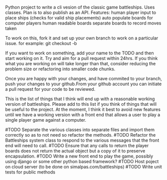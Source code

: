 Python project to write a cli vesion of the classic game battleships. Uses classes. Plan is to also publish as an API.
Features:
human player input to place ships (checks for valid ship placements)
auto populate boards for computer players
human readable boards
separate boards to record moves taken

To work on this, fork it and set up your own branch to work on a particular issue. 
for example:
git checkout -b <yourBranchName>

If you want to work on something, add your name to the TODO and then start working on it. Try and aim for a pull request within 24hrs. If you think what you are working on will take longer than that, consider reducing the problem size or refactoring into smaller code chunks.

Once you are happy with your changes, and have commited to your branch, push your changes to your github.From your github account you can initiate a pull request for your code to be reviewed.

This is the list of things that I think will end up with a reasonable working version of battleships. Please add to this list if you think of things that will be useful to the project. At the moment, I think it best to avoid new features until we have a working version with a front end that allows a user to play a single player game against a computer.

#TODO Separate the various classes into separate files and import them correctly so as to not need so refactor the methods.
#TODO Refactor the Battleships system class to respond to the various messages that the front end will need to call.
#TODO Ensure that any calls to return the player boards does not return the actual object but a copy of it to preserve encapsulation.
#TODO Write a new front end to play the game, possibly using django or some other python based framework?
#TODO Host poject on cloud server (to be done on simalpas.com/battleships)
#TODO Write unit tests for public methods

